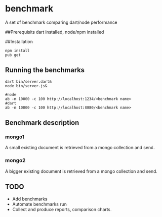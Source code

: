 # benchmark

A set of benchmark comparing dart/node performance

##Prerequisits
dart installed, node/npm installed

##Installation

    npm install
    pub get

## Running the benchmarks
    dart bin/server.dart&
    node bin/server.js&

    #node
    ab -n 10000 -c 100 http://localhost:1234/<benchmark name>
    #dart
    ab -n 10000 -c 100 http://localhost:8080/<benchmark name>

## Benchmark description

### mongo1
A small existing document is retrieved from a mongo collection and send.

### mongo2
A bigger existing document is retrieved from a mongo collection and send.

## TODO
- Add benchmarks
- Automate benchmarks run
- Collect and produce reports, comparison charts.
